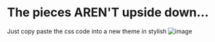 # The pieces AREN'T upside down...

Just copy paste the css code into a new theme in stylish
![image](https://github.com/rebeccaloran/stylish-themes/assets/4107800/6a547bd6-c825-4192-88de-bb867b15bd84)

